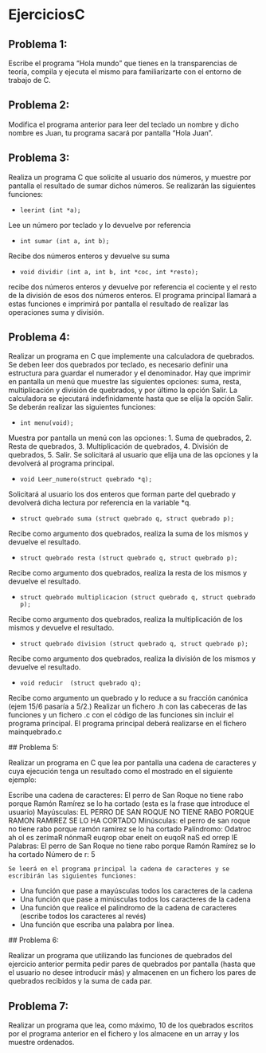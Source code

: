 # EjerciciosC

## Problema 1:

Escribe el programa “Hola mundo” que tienes en la transparencias de teoría, compila y ejecuta el mismo para familiarizarte con el entorno de trabajo de C.

## Problema 2:

Modifica el programa anterior para leer del  teclado un nombre y dicho nombre es Juan,  tu programa sacará por pantalla “Hola Juan”.

## Problema 3:

Realiza un programa C que solicite al usuario dos números, y muestre por pantalla el resultado de sumar dichos números. Se realizarán las siguientes funciones:

* `leerint (int *a);`

Lee un número por teclado y lo devuelve por referencia

*	`int sumar (int a, int b);`

Recibe dos números enteros y devuelve su suma

*	`void dividir (int a, int b, int *coc, int *resto);`

recibe dos números enteros y devuelve por referencia el cociente y el resto de la división de esos dos números enteros.
El programa principal llamará a estas funciones e imprimirá por pantalla el resultado de realizar las operaciones suma y división.

## Problema 4:

Realizar un programa en C que implemente una calculadora de quebrados. Se deben leer dos quebrados por teclado, es necesario definir una estructura para guardar el numerador y el denominador.  Hay que imprimir en pantalla un menú que muestre las siguientes opciones: suma, resta, multiplicación y división de quebrados, y por último la opción Salir. La calculadora se ejecutará indefinidamente hasta que se elija la opción Salir. Se deberán realizar las siguientes funciones:

* `int menu(void);`

Muestra por pantalla un menú con las opciones: 1. Suma de quebrados, 2. Resta de quebrados, 3. Multiplicación de quebrados, 4. División de quebrados, 5. Salir. Se solicitará al usuario que elija una de las opciones y la devolverá al programa principal.
*	`void Leer_numero(struct quebrado *q);`

Solicitará al usuario los dos enteros que forman parte del quebrado y devolverá dicha lectura por referencia en la variable *q.

*	`struct quebrado suma (struct quebrado q, struct quebrado p);`

Recibe como argumento dos quebrados, realiza la suma de los mismos y devuelve el resultado.

*	`struct quebrado resta (struct quebrado q, struct quebrado p);`

Recibe como argumento dos quebrados, realiza la resta de los mismos y devuelve el resultado.

*	`struct quebrado multiplicacion (struct quebrado q, struct quebrado p);`

Recibe como argumento dos quebrados, realiza la multiplicación de los mismos y devuelve el resultado.

*	`struct quebrado division (struct quebrado q, struct quebrado p);`

Recibe como argumento dos quebrados, realiza la división de los mismos y devuelve el resultado.

*	`void reducir  (struct quebrado q);`

Recibe como argumento un quebrado y lo reduce a su fracción canónica (ejem 15/6   pasaría a 5/2.)
Realizar un fichero .h con las cabeceras de las funciones y un fichero .c con el código de las funciones sin incluir el programa principal. El programa principal deberá realizarse en el fichero mainquebrado.c

## Problema 5:

Realizar un programa en C que lea por pantalla una cadena de caracteres y cuya ejecución tenga un resultado como el mostrado en el siguiente ejemplo:

Escribe una cadena de caracteres:
El perro de San Roque no tiene rabo porque Ramón Ramírez se lo ha cortado (esta es la frase que introduce el usuario)
Mayúsculas: EL PERRO DE SAN ROQUE NO TIENE RABO PORQUE RAMON RAMIREZ SE LO HA CORTADO
Minúsculas: el perro de san roque no tiene rabo porque ramón ramírez se lo ha cortado
Palíndromo: Odatroc ah ol es zerímaR nónmaR euqrop obar eneit on euqoR naS ed orrep lE
Palabras:
El
perro
de 
San
Roque
no
	tiene
	rabo
	porque
	Ramón
	Ramírez
	se
	lo 
ha
cortado
Número de r: 5

	Se leerá en el programa principal la cadena de caracteres y se escribirán las siguientes funciones:
* Una función que pase a mayúsculas todos los caracteres de la cadena
*	Una función que pase a minúsculas todos los caracteres de la cadena
*	Una función que realice el palíndromo de la cadena de caracteres (escribe todos los caracteres al revés)
*	Una función que escriba una palabra por línea.

## Problema 6:

Realizar un programa que utilizando las funciones de quebrados del ejercicio anterior permita pedir pares de quebrados por pantalla (hasta que el usuario no desee introducir más) y almacenen en un fichero los pares de quebrados recibidos y la suma de cada par.

## Problema 7:

Realizar un programa que lea, como máximo, 10 de los quebrados escritos por el programa anterior en el fichero y los almacene en un array y los muestre ordenados.
